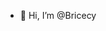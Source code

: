 - 👋 Hi, I’m @Bricecy

<!---
Bricecy/Bricecy is a ✨ special ✨ repository because its `README.md` (this file) appears on your GitHub profile.
You can click the Preview link to take a look at your changes.
--->
